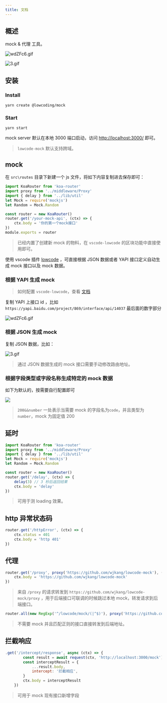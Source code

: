 ```yaml
---
title: 文档
---
```


## 概述

mock & 代理 工具。

![wdZFc6.gif](https://s1.ax1x.com/2020/09/12/wdZFc6.gif)

![3.gif](https://i.loli.net/2020/09/12/BC3vZwXaG1YqOl6.gif)

## 安装

### Install

`yarn create @lowcoding/mock`

### Start

`yarn start`

mock server 默认在本地 3000 端口启动，访问 [http://localhost:3000/](http://localhost:3000/) 即可。

> `lowcode-mock` 默认支持跨域。

## mock

在 `src\routes` 目录下新建一个 js 文件，将如下内容复制进去保存即可：

```js
import KoaRouter from 'koa-router'
import proxy from '../middleware/Proxy'
import { delay } from '../lib/util'
let Mock = require('mockjs')
let Random = Mock.Random

const router = new KoaRouter()
router.get('/your-mock-api', (ctx) => {
	ctx.body = '你的第一个mock接口'
})
module.exports = router
```

> 已经内置了创建新 mock 的物料，在 `vscode-lowcode` 的区块功能中直接使用即可。

使用 vscode 插件 [lowcode](https://marketplace.visualstudio.com/items?itemName=wjkang.lowcode) ，可直接根据 JSON 数据或者 YAPI 接口定义自动生成 mock 接口以及 mock 数据。

### 根据 YAPI 生成 mock

> 如何配置 `vscode-lowcode`，查看 [文档](https://lowcoding.gitee.io/lowcode-vscode/config.html)

复制 YAPI 上接口 id ，比如 `https://yapi.baidu.com/project/869/interface/api/14037` 最后面的数字部分

![wdZFc6.gif](https://s1.ax1x.com/2020/09/12/wdZFc6.gif)

### 根据 JSON 生成 mock

复制 JSON 数据，比如：

![3.gif](https://i.loli.net/2020/09/12/BC3vZwXaG1YqOl6.gif)

> 通过 JSON 数据生成的 mock 接口需要手动修改路由地址。

### 根据字段类型或字段名称生成特定的 mock 数据

如下为默认的，按需要自行配置即可

![](https://gitee.com/img-host/img-host/raw/master//2020/11/12/1605111557350.png)

> `200&&number` 一处表示当需要 mock 的字段名为`code`，并且类型为`number`，mock 为固定值 200

## 延时

```js
import KoaRouter from 'koa-router'
import proxy from '../middleware/Proxy'
import { delay } from '../lib/util'
let Mock = require('mockjs')
let Random = Mock.Random

const router = new KoaRouter()
router.get('/delay', (ctx) => {
	delay(3) // 3 秒后返回结果
	ctx.body = 'delay'
})
```

> 可用于测 loading 效果。

## http 异常状态码

```js
router.get('/httpError', (ctx) => {
	ctx.status = 401
	ctx.body = 'http 401'
})
```

## 代理

```js
router.get('/proxy', proxy('https://github.com/wjkang/lowcode-mock'), (ctx) => {
	ctx.body = 'https://github.com/wjkang/lowcode-mock'
})
```

> 来自 `/proxy` 的请求转发到 `https://github.com/wjkang/lowcode-mock/proxy` ，用于后端接口可联调的时候跳过本地 mock，转发请求到后端接口。

```js
router.all(new RegExp('^/lowcode/mock/(|^$)'), proxy('https://github.com/wjkang/lowcode-mock'))
```

> 不需要 mock 并且匹配正则的接口直接转发到后端地址。

## 拦截响应

```js
.get('/intercept/response', async (ctx) => {
		const result = await request(ctx, 'http://localhost:3000/mock')
		const interceptResult = {
			...result.body,
			intercept: '拦截相应',
		}
		ctx.body = interceptResult
	})
```

> 可用于 mock 现有接口新增字段
